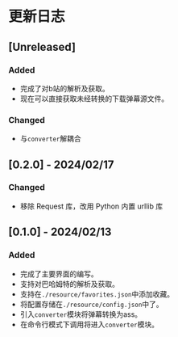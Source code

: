 # 更新日志

## [Unreleased]

### Added
- 完成了对b站的解析及获取。
- 现在可以直接获取未经转换的下载弹幕源文件。

### Changed
- 与`converter`解耦合

## [0.2.0] - 2024/02/17

### Changed
- 移除 Request 库，改用 Python 内置 urllib 库

## [0.1.0] - 2024/02/13

### Added
- 完成了主要界面的编写。
- 支持对巴哈姆特的解析及获取。
- 支持在`./resource/favorites.json`中添加收藏。
- 将配置存储在`./resource/config.json`中了。
- 引入`converter`模块将弹幕转换为ass。
- 在命令行模式下调用将进入`converter`模块。